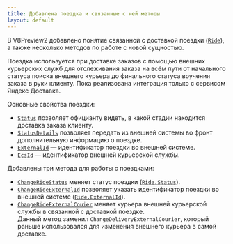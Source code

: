 ```yaml
---
title: Добавлена поездка и связанные с ней методы
layout: default
---
```


В V8Preview2 добавлено понятие связанной с доставкой поездки ([`Ride`](https://iiko.github.io/front.api.sdk/v8/html/T_Resto_Front_Api_Data_Brd_Ride.htm)), а также несколько методов по работе с новой сущностью.

Поездка используется при доставке заказов с помощью внешних курьерских служб для отслеживания заказа на всём пути от начального статуса поиска внешнего курьера до финального статуса вручения заказа в руки клиенту. Пока реализована интеграция только с сервисом Яндекс Доставка.

Основные свойства поездки:

* [`Status`](https://iiko.github.io/front.api.sdk/v8/html/T_Resto_Front_Api_Data_Brd_RideStatus.htm) позволяет официанту видеть, в какой стадии находится доставка заказа клиенту.
* [`StatusDetails`](https://iiko.github.io/front.api.sdk/v8/html/P_Resto_Front_Api_Data_Brd_Ride_StatusDetails.htm) позволяет передать из внешней системы во фронт дополнительную информацию о поездке.
* [`ExternalId`](https://iiko.github.io/front.api.sdk/v8/html/P_Resto_Front_Api_Data_Brd_Ride_ExternalId.htm) — идентификатор поездки во внешней системе.
* [`EcsId`](https://iiko.github.io/front.api.sdk/v8/html/P_Resto_Front_Api_Data_Brd_Ride_EcsId.htm) — идентификатор внешней курьерской службы.

Добавлены три метода для работы с поездками:

* [`ChangeRideStatus`](https://iiko.github.io/front.api.sdk/v8/html/M_Resto_Front_Api_IOperationService_ChangeRideStatus.htm) меняет статус поездки ([`Ride.Status`](https://iiko.github.io/front.api.sdk/v8/html/P_Resto_Front_Api_Data_Brd_Ride_Status.htm)).
* [`ChangeRideExternalId`](https://iiko.github.io/front.api.sdk/v8/html/M_Resto_Front_Api_IOperationService_ChangeRideExternalId.htm) позволяет указать идентификатор поездки во внешней системе ([`Ride.ExternalId`](https://iiko.github.io/front.api.sdk/v8/html/P_Resto_Front_Api_Data_Brd_Ride_ExternalId.htm)).
* [`ChangeRideExternalCouier`](https://iiko.github.io/front.api.sdk/v8/html/M_Resto_Front_Api_IOperationService_ChangeRideExternalCouier.htm) меняет курьера внешней курьерской службы в связанной с доставкой поездке.  
Данный метод заменил `ChangeDeliveryExternalCourier`, который раньше использовался для изменения внешнего курьера в самой доставке.

